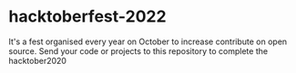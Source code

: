 # hacktoberfest-2022

It's a fest organised every year on October to increase contribute on open source. Send your code or projects to this repository to complete the hacktober2020